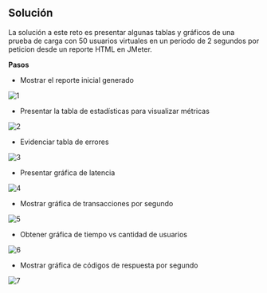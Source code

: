 ## Solución
  
La solución a este reto es presentar algunas tablas y gráficos de una prueba de carga con 50 usuarios virtuales en un periodo de 2 segundos por peticion desde un reporte HTML en JMeter.

**Pasos**

* Mostrar el reporte inicial generado

![1](https://user-images.githubusercontent.com/22419786/158002766-878ccf96-5aa2-41d2-8317-c4aefef12e63.png)

* Presentar la tabla de estadísticas para visualizar métricas

![2](https://user-images.githubusercontent.com/22419786/158002773-f6c969b5-f8b4-4008-9071-d2712cc69ea9.png)

* Evidenciar tabla de errores

![3](https://user-images.githubusercontent.com/22419786/158002776-668bbdde-19eb-40c4-9d4a-1900fc558d77.png)

* Presentar gráfica de latencia

![4](https://user-images.githubusercontent.com/22419786/158002777-55782537-abfc-469c-8d65-2fa847f22bc6.png)

* Mostrar gráfica de transacciones por segundo

![5](https://user-images.githubusercontent.com/22419786/158002779-e1154539-a0bc-4fe7-b784-a876a5babf1f.png)

* Obtener gráfica de tiempo vs cantidad de usuarios

![6](https://user-images.githubusercontent.com/22419786/158002783-306800b5-e58d-4920-968e-04de45b7ebce.png)

* Mostrar gráfica de códigos de respuesta por segundo

![7](https://user-images.githubusercontent.com/22419786/158002803-d02cbdbf-6ef1-46e0-9bc3-1b96de03c462.png)
